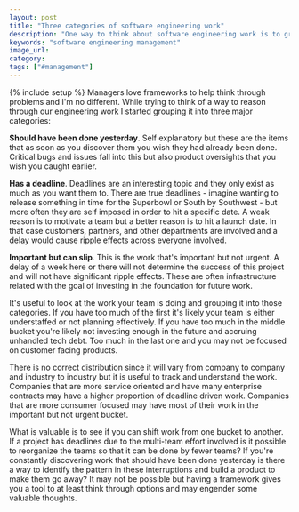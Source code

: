 ```yaml
---
layout: post
title: "Three categories of software engineering work"
description: "One way to think about software engineering work is to group into the work that should have been done yesterday, the work that has a deadline, and the work that's important but not urgent."
keywords: "software engineering management"
image_url:
category:
tags: ["#management"]
---
```

{% include setup %}
Managers love frameworks to help think through problems and I'm no different. While trying to think of a way to reason through our engineering work I started grouping it into three major categories:

**Should have been done yesterday**. Self explanatory but these are the items that as soon as you discover them you wish they had already been done. Critical bugs and issues fall into this but also product oversights that you wish you caught earlier.

**Has a deadline**. Deadlines are an interesting topic and they only exist as much as you want them to. There are true deadlines - imagine wanting to release something in time for the Superbowl or South by Southwest - but more often they are self imposed in order to hit a specific date. A weak reason is to motivate a team but a better reason is to hit a launch date. In that case customers, partners, and other departments are involved and a delay would cause ripple effects across everyone involved.

**Important but can slip**. This is the work that's important but not urgent. A delay of a week here or there will not determine the success of this project and will not have significant ripple effects. These are often infrastructure related with the goal of investing in the foundation for future work.

It's useful to look at the work your team is doing and grouping it into those categories. If you have too much of the first it's likely your team is either understaffed or not planning effectively. If you have too much in the middle bucket you're likely not investing enough in the future and accruing unhandled tech debt. Too much in the last one and you may not be focused on customer facing products.

There is no correct distribution since it will vary from company to company and industry to industry but it is useful to track and understand the work. Companies that are more service oriented and have many enterprise contracts may have a higher proportion of deadline driven work. Companies that are more consumer focused may have most of their work in the important but not urgent bucket.

What is valuable is to see if you can shift work from one bucket to another. If a project has deadlines due to the multi-team effort involved is it possible to reorganize the teams so that it can be done by fewer teams? If you're constantly discovering work that should have been done yesterday is there a way to identify the pattern in these interruptions and build a product to make them go away? It may not be possible but having a framework gives you a tool to at least think through options and may engender some valuable thoughts.
